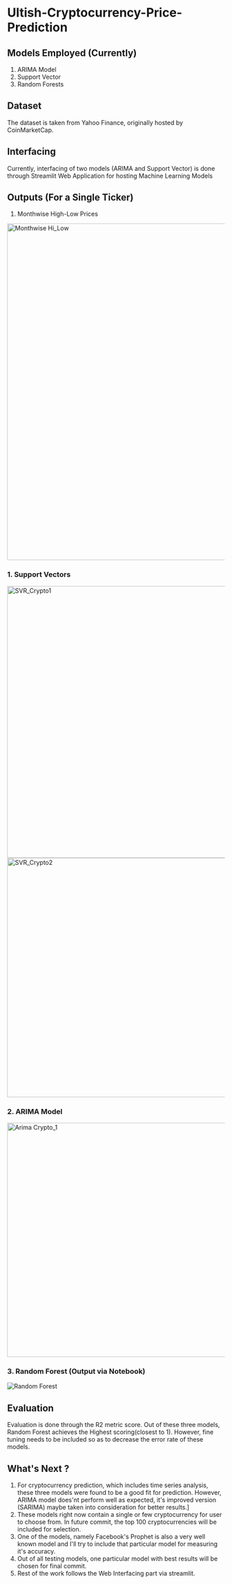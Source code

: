 # Ultish-Cryptocurrency-Price-Prediction

## Models Employed (Currently)
1. ARIMA Model
2. Support Vector
3. Random Forests

## Dataset
The dataset is taken from Yahoo Finance, originally hosted by CoinMarketCap.

## Interfacing
Currently, interfacing of two models (ARIMA and Support Vector) is done through Streamlit Web Application for hosting Machine Learning Models

## Outputs (For a Single Ticker)
1. Monthwise High-Low Prices
<img width="779" alt="Monthwise Hi_Low" src="https://github.com/thisissaim/Ultish-Cryptocurrency-Price-Prediction/assets/78817243/a8b411c0-6186-4f20-a8a3-0cdfbb4dd0cd">



### 1. Support Vectors
<img width="629" alt="SVR_Crypto1" src="https://github.com/thisissaim/Ultish-Cryptocurrency-Price-Prediction/assets/78817243/e0fea51b-60c9-4e93-ae94-c200d9930fed">
<img width="554" alt="SVR_Crypto2" src="https://github.com/thisissaim/Ultish-Cryptocurrency-Price-Prediction/assets/78817243/f73548df-a0ed-4c0a-8adb-02b4cb621c9c">

### 2. ARIMA Model
<img width="542" alt="Arima Crypto_1" src="https://github.com/thisissaim/Ultish-Cryptocurrency-Price-Prediction/assets/78817243/de67e80d-41a4-4a01-8e35-0ac62ef58045">

### 3. Random Forest (Output via Notebook)
![Random Forest](https://github.com/thisissaim/Ultish-Cryptocurrency-Price-Prediction/assets/78817243/2744b51d-4a71-4a35-abb3-9c2691bc33a4)

## Evaluation
Evaluation is done through the R2 metric score. Out of these three models, Random Forest achieves the Highest scoring(closest to 1). However, fine tuning needs to be included so as to decrease the error rate of these models.

## What's Next ?
1. For cryptocurrency prediction, which includes time series analysis, these three models were found to be a good fit for prediction. However, ARIMA model does'nt perform well as expected, it's improved version (SARIMA) maybe taken into consideration for better results.]
2. These models right now contain a single or few cryptocurrency for user to choose from. In future commit, the top 100 cryptocurrencies will be included for selection.
3. One of the models, namely Facebook's Prophet is also a very well known model and I'll try to include that particular model for measuring it's accuracy.
4. Out of all testing models, one particular model with best results will be chosen for final commit.
5. Rest of the work follows the Web Interfacing part via streamlit. 


